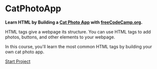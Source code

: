# CatPhotoApp

<strong>Learn HTML by Building a <a href="https://teoptl.github.io/CatPhotoApp">Cat Photo App</a> with <a href="https://freecodecamp.org">freeCodeCamp.org</a>.</strong>

HTML tags give a webpage its structure. You can use HTML tags to add photos, buttons, and other elements to your webpage.

In this course, you'll learn the most common HTML tags by building your own cat photo app.

<a href="https://www.freecodecamp.org/learn/2022/responsive-web-design/learn-html-by-building-a-cat-photo-app/step-1">Start Project</a>
